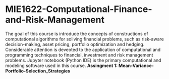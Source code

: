# MIE1622-Computational-Finance-and-Risk-Management
The goal of this course is introduce the concepts of constructions of computational algorithms for soliving financial problems, such as risk-aware decision-making, asset pricing, portfolio optimization and hedging. Considerable attention is deveoted to the application of computational and programming techniques to financial, investment and risk management problems. Jupyter notebook (Python IDE) is the primary computational and modeling software used in this course.
**Assingment 1: Mean-Variance-Portfolio-Selection_Strategies**
